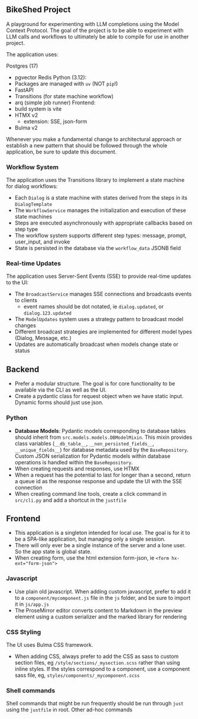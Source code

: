 ## BikeShed Project

A playground for experimenting with LLM completions using the Model Context Protocol. The goal of the project is to be able to experiment with LLM calls and workflows to ultimately be able to compile for use in another project.

The application uses:

Postgres (17)
 - pgvector
Redis
Python (3.12):
 - Packages are managed with `uv` (NOT `pip`!)
 - FastAPI 
 - Transitions (for state machine workflow)
 - arq (simple job runner)
Frontend:
 - build system is vite
 - HTMX v2
   - extension: SSE, json-form
 - Bulma v2

Whenever you make a fundamental change to architectural approach or establish a new pattern that should be followed through the whole application, be sure to update this document.

### Workflow System

The application uses the Transitions library to implement a state machine for dialog workflows:

- Each `Dialog` is a state machine with states derived from the steps in its `DialogTemplate`
- The `WorkflowService` manages the initialization and execution of these state machines
- Steps are executed asynchronously with appropriate callbacks based on step type
- The workflow system supports different step types: message, prompt, user_input, and invoke
- State is persisted in the database via the `workflow_data` JSONB field

### Real-time Updates

The application uses Server-Sent Events (SSE) to provide real-time updates to the UI:

- The `BroadcastService` manages SSE connections and broadcasts events to clients
    - event names should be dot notated, ie `dialog.updated`, or `dialog.123.updated` 
- The `ModelUpdates` system uses a strategy pattern to broadcast model changes
- Different broadcast strategies are implemented for different model types (Dialog, Message, etc.)
- Updates are automatically broadcast when models change state or status

## Backend

- Prefer a modular structure.  The goal is for core functionality to be available via the CLI as well as the UI.
- Create a pydantic class for request object when we have static input. Dynamic forms should just use json.

### Python

- **Database Models**: Pydantic models corresponding to database tables should inherit from `src.models.models.DBModelMixin`. This mixin provides class variables (`__db_table__`, `__non_persisted_fields__`, `__unique_fields__`) for database metadata used by the `BaseRepository`. Custom JSON serialization for Pydantic models within database operations is handled within the `BaseRepository`.
- When creating requests and responses, use HTMX
- When a request has the potential to last for longer than a second, return a queue id as the response response and update the UI with the SSE connection
- When creating command line tools, create a click command in `src/cli.py` and add a shortcut in the `justfile`

## Frontend

- This application is a singleton intended for local use.  The goal is for it to be a SPA-like application, but managing only a single session.
- There will only ever be a single instance of the server and a lone user.  So the app state is global state.
- When creating form, use the html extension form-json, ie `<form hx-ext="form-json">`

### Javascript

- Use plain old javascript.  When adding custom javascript, prefer to add it to a `component/mycomponent.js` file in the `js` folder, and be sure to import it in `js/app.js`
- The ProseMirror editor converts content to Markdown in the preview element using a custom serializer and the marked library for rendering

### CSS Styling

The UI uses Bulma CSS framework.

- When adding CSS, always prefer to add the CSS as sass to custom section files, eg `/style/sections/_mysection.scss` rather than using inline styles.  If the styles correspond to a component, use a component sass file, eg, `styles/components/_mycomponent.scss`

### Shell commands

Shell commands that might be run frequently should be run through `just` using the `justfile` in root.
Other ad-hoc commands
